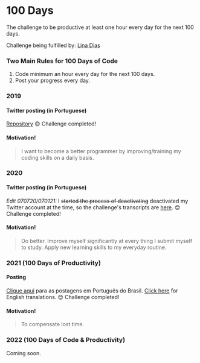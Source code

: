 # 100 Days
The challenge to be productive at least one hour every day for the next 100 days.

Challenge being fulfilled by: [Lina Dias](https://github.com/linasdias/)

### Two Main Rules for 100 Days of Code
1.  Code minimum an hour every day for the next 100 days.
2.  Post your progress every day.

### 2019

#### Twitter posting (in Portuguese)
[Repository](https://github.com/linasdias/100daysofcode/blob/master/previous%20years/2019)
:blush: Challenge completed!

#### Motivation!

> I want to become a better programmer by improving/training my coding skills on a daily basis.

### 2020

#### Twitter posting (in Portuguese)
*Edit 070720/070121:* I <s>started the process of deactivating</s> deactivated my Twitter account at the time, so the challenge's transcripts are [here](https://github.com/linasdias/100daysofcode/blob/master/previous%20years/2020).
:blush: Challenge completed!

#### Motivation!

> Do better. Improve myself significantly at every thing I submit myself to study. Apply new learning skills to my everyday routine.

### 2021 (100 Days of Productivity)

#### Posting
[Clique aqui](https://github.com/linasdias/100daysofcode/tree/master/previous%20years/2021/portugues.md) para as postagens em Português do Brasil. [Click here](https://github.com/linasdias/100daysofcode/tree/master/previous%20years/2021/english.md) for English translations.
:blush: Challenge completed!

#### Motivation!
> To compensate lost time.


### 2022 (100 Days of Code & Productivity)

Coming soon.